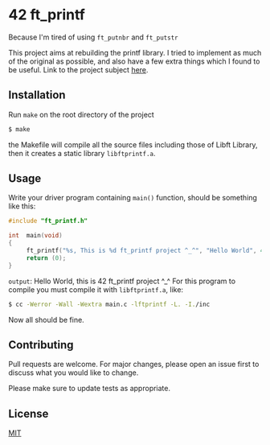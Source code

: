# 42 ft_printf

Because I'm tired of using `ft_putnbr` and `ft_putstr`

This project aims at rebuilding the printf library. I tried to implement as much of the original as possible, and also have a few extra things which I found to be useful. Link to the project subject [here](https://cdn.intra.42.fr/pdf/pdf/1807/ft_printf.en.pdf).

## Installation

Run `make` on the root directory of the project

```bash
$ make 
```
the Makefile will compile all the source files including those of Libft Library, then it creates a static library `libftprintf.a`.

## Usage
Write your driver program containing `main()` function, should be something like this:

```c
#include "ft_printf.h"

int  main(void)
{
     ft_printf("%s, This is %d ft_printf project ^_^", "Hello World", 42);
     return (0);
}
```
`output`: Hello World, this is 42 ft_printf project ^_^
For this program to compile you must compile it with `libftprintf.a`, like: 
```bash
$ cc -Werror -Wall -Wextra main.c -lftprintf -L. -I./inc
```
Now all should be fine.

## Contributing
Pull requests are welcome. For major changes, please open an issue first to discuss what you would like to change.

Please make sure to update tests as appropriate.

## License
[MIT](https://choosealicense.com/licenses/mit/)
